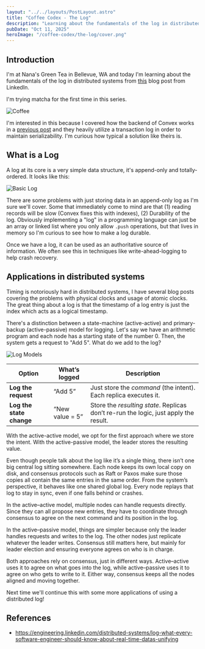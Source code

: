 ```yaml
---
layout: "../../layouts/PostLayout.astro"
title: "Coffee Codex - The Log"
description: "Learning about the fundamentals of the log in distributed systems"
pubDate: "Oct 11, 2025"
heroImage: "/coffee-codex/the-log/cover.png"
---
```


## Introduction

I'm at Nana's Green Tea in Bellevue, WA and today I'm learning about the fundamentals of the log in distributed systems from [this](https://engineering.linkedin.com/distributed-systems/log-what-every-software-engineer-should-know-about-real-time-datas-unifying) blog post from LinkedIn.

I'm trying matcha for the first time in this series.

![Coffee](/coffee-codex/the-log/coffee.jpg)

I'm interested in this because I covered how the backend of Convex works in a <a href="/blog/coffee-codex-convex-backend.md">previous post</a> and they heavily utilize a transaction log in order to maintain serializability. I'm curious how typical a solution like theirs is.

## What is a Log
A log at its core is a very simple data structure, it's append-only and totally-ordered. It looks like this:

![Basic Log](/coffee-codex/the-log/log-record.png)

There are some problems with just storing data in an append-only log as I'm sure we'll cover. Some that immediately come to mind are that (1) reading records will be slow (Convex fixes this with indexes), (2) Durability of the log. Obviously implementing a "log" in a programming language can just be an array or linked list where you only allow `.push` operations, but that lives in memory so I'm curious to see how to make a log durable.

Once we have a log, it can be used as an authoritative source of information. We often see this in techniques like write-ahead-logging to help crash recovery.

## Applications in distributed systems
Timing is notoriously hard in distributed systems, I have several blog posts covering the problems with physical clocks and usage of atomic clocks. The great thing about a log is that the timestamp of a log entry is just the index which acts as a logical timestamp.

There's a distinction between a state-machine (active-active) and primary-backup (active-passive) model for logging. Let's say we have an arithmetic program and each node has a starting state of the number 0. Then, the system gets a request to "Add 5". What do we add to the log?

![Log Models](/coffee-codex/the-log/log-models.png)

| Option                       | What’s logged                         | Description                                                                          |
| ---------------------------- | ------------------------------------- | ------------------------------------------------------------------------------------ |
| **Log the request**          | “Add 5”                               | Just store the *command* (the intent). Each replica executes it.                     |
| **Log the state change**     | “New value = 5”                       | Store the *resulting state*. Replicas don’t re-run the logic, just apply the result. |

With the active-active model, we opt for the first approach where we store the intent. With the active-passive model, the leader stores the resulting value.

Even though people talk about the log like it’s a single thing, there isn’t one big central log sitting somewhere.
Each node keeps its own local copy on disk, and consensus protocols such as Raft or Paxos make sure those copies all contain the same entries in the same order. From the system’s perspective, it behaves like one shared global log. Every node replays that log to stay in sync, even if one falls behind or crashes.

In the active–active model, multiple nodes can handle requests directly. Since they can all propose new entries, they have to coordinate through consensus to agree on the next command and its position in the log.

In the active–passive model, things are simpler because only the leader handles requests and writes to the log. The other nodes just replicate whatever the leader writes. Consensus still matters here, but mainly for leader election and ensuring everyone agrees on who is in charge.

Both approaches rely on consensus, just in different ways. Active–active uses it to agree on what goes into the log, while active–passive uses it to agree on who gets to write to it. Either way, consensus keeps all the nodes aligned and moving together.

Next time we'll continue this with some more applications of using a distributed log!

## References
- https://engineering.linkedin.com/distributed-systems/log-what-every-software-engineer-should-know-about-real-time-datas-unifying

